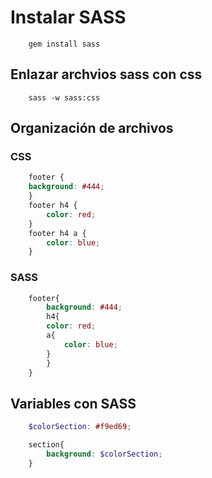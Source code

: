 # Instalar SASS

```
    gem install sass
```
## Enlazar archvios sass con css

```
    sass -w sass:css
```

## Organización de archivos

### CSS

```css
    footer {
    background: #444; 
    }
    footer h4 {
        color: red; 
    }
    footer h4 a {
        color: blue; 
    }
```

### SASS

```scss
    footer{
        background: #444;
        h4{
        color: red;
        a{
            color: blue;
        }
        }
    }
```

## Variables con SASS

```scss
    $colorSection: #f9ed69;

    section{
        background: $colorSection;
    }
```


